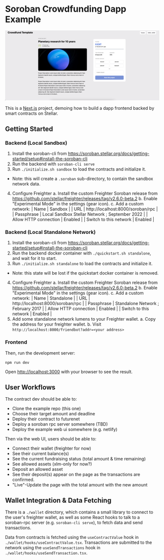 # Soroban Crowdfunding Dapp Example

![Screenshot of the Example Dapp](screenshot.png)

This is a [Next.js](https://nextjs.org/) project, demoing how to build a dapp frontend
backed by smart contracts on Stellar.

## Getting Started

### Backend (Local Sandbox)

1. Install the soroban-cli from https://soroban.stellar.org/docs/getting-started/setup#install-the-soroban-cli
2. Run the backend with `soroban-cli serve`
3. Run `./initialize.sh sandbox` to load the contracts and initialize it.
  - Note: this will create a `.soroban` sub-directory, to contain the sandbox
    network data.
4. Configure Freighter
  a. Install the custom Freighter Soroban release from https://github.com/stellar/freighter/releases/tag/v2.6.0-beta.2
  b. Enable "Experimental Mode" in the settings (gear icon).
  c. Add a custom network:
    | Name | Sandbox |
    | URL | http://localhost:8000/soroban/rpc |
    | Passphrase | Local Sandbox Stellar Network ; September 2022 |
    | Allow HTTP connection | Enabled |
    | Switch to this network | Enabled |

### Backend (Local Standalone Network)

1. Install the soroban-cli from https://soroban.stellar.org/docs/getting-started/setup#install-the-soroban-cli
2. Run the backend docker container with `./quickstart.sh standalone`, and wait for it to start.
3. Run `./initialize.sh standalone` to load the contracts and initialize it.
  - Note: this state will be lost if the quickstart docker container is removed.
4. Configure Freighter
  a. Install the custom Freighter Soroban release from https://github.com/stellar/freighter/releases/tag/v2.6.0-beta.2
  b. Enable "Experimental Mode" in the settings (gear icon).
  c. Add a custom network:
    | Name | Standalone |
    | URL | http://localhost:8000/soroban/rpc |
    | Passphrase | Standalone Network ; February 2017 |
    | Allow HTTP connection | Enabled |
    | Switch to this network | Enabled |
5. Add some standalone network lumens to your Freighter wallet.
  a. Copy the address for your freighter wallet.
  b. Visit `http://localhost:8000/friendbot?addr=<your address>`


### Frontend

Then, run the development server:

```bash
npm run dev
```

Open [http://localhost:3000](http://localhost:3000) with your browser to see the result.

## User Workflows

The contract dev should be able to:

- Clone the example repo (this one)
- Choose their target amount and deadline
- Deploy their contract to futurenet
- Deploy a soroban rpc server somewhere (TBD)
- Deploy the example web ui somewhere (e.g. netlify)

Then via the web UI, users should be able to:

- Connect their wallet (freighter for now)
- See their current balance(s)
- See the current fundraising status (total amount & time remaining)
- See allowed assets (xlm-only for now?)
- Deposit an allowed asset
- See their deposit(s) appear on the page as the transactions are confirmed.
- "Live"-Update the page with the total amount with the new amount

## Wallet Integration & Data Fetching

There is a `./wallet` directory, which contains a small library to connect to
the user's freighter wallet, as well as some React hooks to talk to a
soroban-rpc server (e.g. `soroban-cli serve`), to fetch data and send
transactions.

Data from contracts is fetched using the `useContractValue` hook in
`./wallet/hooks/useContractValue.tsx`. Transactions are submitted to the network
using the `useSendTransactions` hook in `./wallet/hooks/useSendTransaction.tsx`.
